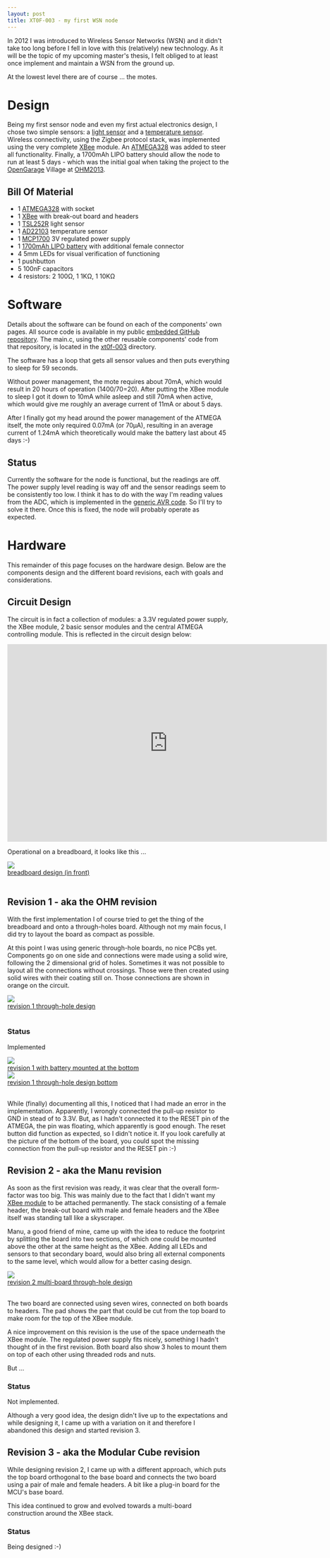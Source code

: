 ```yaml
---
layout: post
title: XT0F-003 - my first WSN node
---
```


In 2012 I was introduced to Wireless Sensor Networks (WSN) and it didn't take
too long before I fell in love with this (relatively) new technology. As it
will be the topic of my upcoming master's thesis, I felt obliged to at least
once implement and maintain a WSN from the ground up.

At the lowest level there are of course ... the motes.

# Design

Being my first sensor node and even my first actual electronics design, I chose
two simple sensors: a [light sensor](TSL252R.html) and a [temperature
sensor](AD22103.html). Wireless connectivity, using the Zigbee protocol stack,
was implemented using the very complete [XBee](XBee.html) module. An
[ATMEGA328](ATMEGA168.html) was added to steer all functionality. Finally, a
1700mAh LIPO battery should allow the node to run at least 5 days - which was
the initial goal when taking the project to the
[OpenGarage](http://opengarage.org) Village at
[OHM2013](https://ohm2013.org/wiki/Village:OpenGarage).

## Bill Of Material

* 1 [ATMEGA328](ATMEGA168.html) with socket
* 1 [XBee](XBee.html) with break-out board and headers
* 1 [TSL252R](TSL252R.html) light sensor
* 1 [AD22103](AD22103.html) temperature sensor
* 1 [MCP1700](Regulated_Voltage.html#mcp1700) 3V regulated power supply
* 1 [1700mAh LIPO battery](https://www.olimex.com/Products/Power/BATTERY-LIPO1400mAh/) with additional female connector
* 4 5mm LEDs for visual verification of functioning
* 1 pushbutton
* 5 100nF capacitors
* 4 resistors: 2 100&Omega;, 1 1K&Omega;, 1 10K&Omega;

# Software

Details about the software can be found on each of the components' own pages.
All source code is available in my public [embedded GitHub
repository](https://github.com/christophevg/embedded/). The main.c, using the
other reusable components' code from that repository, is located in the
[xt0f-003](https://github.com/christophevg/embedded/tree/master/xt0f-003)
directory.

The software has a loop that gets all sensor values and then puts everything to
sleep for 59 seconds. 

Without power management, the mote requires about 70mA, which would result in
20 hours of operation (1400/70=20). After putting the XBee module to sleep I
got it down to 10mA while asleep and still 70mA when active, which would give
me roughly an average current of 11mA or about 5 days.

After I finally got my head around the power management of the ATMEGA itself,
the mote only required 0.07mA (or 70&mu;A), resulting in an average current of
1.24mA which theoretically would make the battery last about 45 days :-)

## Status

Currently the software for the node is functional, but the readings are off.
The power supply level reading is way off and the sensor readings seem to be
consistently too low. I think it has to do with the way I'm reading values from
the ADC, which is implemented in the [generic AVR
code](https://github.com/christophevg/embedded/tree/master/avr). So I'll try to
solve it there. Once this is fixed, the node will probably operate as expected.

# Hardware

This remainder of this page focuses on the hardware design. Below are the
components design and the different board revisions, each with goals and
considerations.

## Circuit Design

The circuit is in fact a collection of modules: a 3.3V regulated power supply,
the XBee module, 2 basic sensor modules and the central ATMEGA controlling
module. This is reflected in the circuit design below:

<iframe width="725" height="448" src="http://123d.circuits.io/circuits/18432/embed#schematic" frameborder="0" marginwidth="0" marginheight="0" scrolling="no"></iframe>

Operational on a breadboard, it looks like this ...

<div class="thumb circuit left">
  <a href="images/full/xt0f-003-breadboard.jpg" target="_blank">
    <img src="images/thumb/xt0f-003-breadboard.jpg"><br>
    breadboard design (in front)
  </a>
</div>

<br clear="both">

## Revision 1 - aka the OHM revision

With the first implementation I of course tried to get the thing of the
breadboard and onto a through-holes board. Although not my main focus, I did
try to layout the board as compact as possible.

At this point I was using generic through-hole boards, no nice PCBs yet.
Components go on one side and connections were made using a solid wire,
following the 2 dimensional grid of holes. Sometimes it was not possible to
layout all the connections without crossings. Those were then created using
solid wires with their coating still on. Those connections are shown in orange
on the circuit.

<div class="thumb circuit left">
  <a href="images/full/xt0f-003-rev1.png" target="_blank">
    <img src="images/thumb/xt0f-003-rev1.png"><br>
    revision 1 through-hole design
  </a>
</div>

<br clear="both">

### Status

Implemented

<div class="thumb circuit left">
  <a href="images/full/xt0f-003-rev1.jpg" target="_blank">
    <img src="images/thumb/xt0f-003-rev1.jpg"><br>
    revision 1 with battery mounted at the bottom
  </a>
</div>

<div class="thumb circuit left">
  <a href="images/full/xt0f-003-rev1-bottom.jpg" target="_blank">
    <img src="images/thumb/xt0f-003-rev1-bottom.jpg"><br>
    revision 1 through-hole design bottom
  </a>
</div>

<br clear="both">

While (finally) documenting all this, I noticed that I had made an error in the
implementation. Apparently, I wrongly connected the pull-up resistor to GND in
stead of to 3.3V. But, as I hadn't connected it to the RESET pin of the ATMEGA,
the pin was floating, which apparently is good enough. The reset button did
function as expected, so I didn't notice it. If you look carefully at the
picture of the bottom of the board, you could spot the missing connection from
the pull-up resistor and the RESET pin :-)

## Revision 2 - aka the Manu revision

As soon as the first revision was ready, it was clear that the overall
form-factor was too big. This was mainly due to the fact that I didn't want my
[XBee module](XBee.html) to be attached permanently. The stack consisting of a
female header, the break-out board with male and female headers and the XBee
itself was standing tall like a skyscraper.

Manu, a good friend of mine, came up with the idea to reduce the footprint by
splitting the board into two sections, of which one could be mounted above the
other at the same height as the XBee. Adding all LEDs and sensors to that
secondary board, would also bring all external components to the same level,
which would allow for a better casing design.

<div class="thumb circuit left">
  <a href="images/full/xt0f-003-rev2.png" target="_blank">
    <img src="images/thumb/xt0f-003-rev2.png"><br>
    revision 2 multi-board through-hole design
  </a>
</div>

<br clear="both">

The two board are connected using seven wires, connected on both boards to
headers. The pad shows the part that could be cut from the top board to make
room for the top of the XBee module.

A nice improvement on this revision is the use of the space underneath the XBee
module. The regulated power supply fits nicely, something I hadn't thought of
in the first revision. Both board also show 3 holes to mount them on top of
each other using threaded rods and nuts.

But ...

### Status

Not implemented.

Although a very good idea, the design didn't live up to the expectations and
while designing it, I came up with a variation on it and therefore I abandoned
this design and started revision 3.

## Revision 3 - aka the Modular Cube revision

While designing revision 2, I came up with a different approach, which puts the
top board orthogonal to the base board and connects the two board using a pair
of male and female headers. A bit like a plug-in board for the MCU's base board.

This idea continued to grow and evolved towards a multi-board construction
around the XBee stack.

### Status

Being designed :-)
